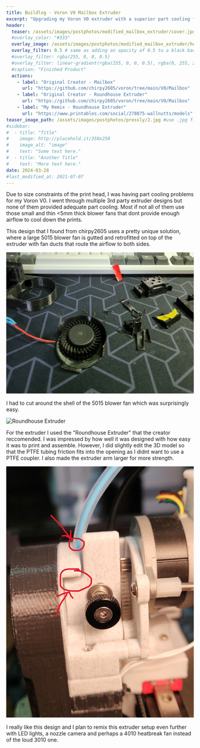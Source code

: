 ```yaml
---
title: Buildlog - Voron V0 Mailbox Extruder
excerpt: "Upgrading my Voron V0 extruder with a superior part cooling fan"
header:
  teaser: /assets/images/postphotos/modified_mailbox_extruder/cover.jpg
  #overlay_color: "#333"
  overlay_image: /assets/images/postphotos/modified_mailbox_extruder/header.jpg
  overlay_filter: 0.5 # same as adding an opacity of 0.5 to a black background
  #overlay_filter: rgba(255, 0, 0, 0.5)
  #overlay_filter: linear-gradient(rgba(255, 0, 0, 0.5), rgba(0, 255, 255, 0.5))
  #caption: "Finished Product"
  actions:
    - label: "Original Creator - Mailbox"
      url: "https://github.com/chirpy2605/voron/tree/main/V0/Mailbox"
    - label: "Original Creator - Roundhouse Extruder"
      url: "https://github.com/chirpy2605/voron/tree/main/V0/Mailbox"
    - label: "My Remix - Roundhouse Extruder"
      url: "https://www.printables.com/social/278875-wallnutts/models"
teaser_image_path: /assets/images/postphotos/pressly/2.jpg #use .jpg files
#sidebar:
#  - title: "Title"
#    image: http://placehold.it/350x250
#    image_alt: "image"
#    text: "Some text here."
#  - title: "Another Title"
#    text: "More text here."
date: 2024-03-28
#last_modified_at: 2021-07-07
---
```


Due to size constraints of the print head, I was having part cooling problems for my Voron V0. I went through multiple 3rd party extruder designs but none of them provided adequate part cooling. Most if not all of them use those small and thin <5mm thick blower fans that dont provide enough airflow to cool down the prints.

This design that I found from chirpy2605 uses a pretty unique solution, where a large 5015 blower fan is gutted and retrofitted on top of the extruder with fan ducts that route the airflow to both sides.  

![](/assets/images/postphotos/modified_mailbox_extruder/blowerfancut.jpg "Blower Fan")

I had to cut around the shell of the 5015 blower fan which was surprisingly easy.

![](/assets/images/postphotos/modified_mailbox_extruder/extruder.jpg "Roundhouse Extruder")

For the extruder I used the "Roundhouse Extruder" that the creator reccomended. I was impressed by how well it was designed with how easy it was to print and assemble. However, I did slightly edit the 3D model so that the PTFE tubing friction fits into the opening as I didnt want to use a PTFE coupler. I also made the extruder arm larger for more strength. 

![](/assets/images/postphotos/modified_mailbox_extruder/extrudercloseup.jpg "Roundhouse Extruder")

I really like this design and I plan to remix this extruder setup even further with LED lights, a nozzle camera and perhaps a 4010 heatbreak fan instead of the loud 3010 one.







